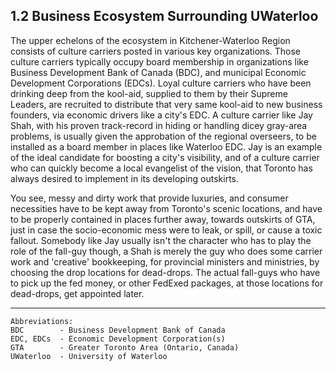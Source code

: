 ## 1.2 Business Ecosystem Surrounding UWaterloo

The upper echelons of the ecosystem in Kitchener-Waterloo Region consists of culture carriers posted in various key organizations. Those culture carriers typically occupy board membership in organizations like Business Development Bank of Canada (BDC), and municipal Economic Development Corporations (EDCs). Loyal culture carriers who have been drinking deep from the kool-aid, supplied to them by their Supreme Leaders, are recruited to distribute that very same kool-aid to new business founders, via economic drivers like a city's EDC. A culture carrier like Jay Shah, with his proven track-record in hiding or handling dicey gray-area problems, is usually given the approbation of the regional overseers, to be installed as a board member in places like Waterloo EDC. Jay is an example of the ideal candidate for boosting a city's visibility, and of a culture carrier who can quickly become a local evangelist of the vision, that Toronto has always desired to implement in its developing outskirts. 

You see, messy and dirty work that provide luxuries, and consumer necessities have to be kept away from Toronto's scenic locations, and have to be properly contained in places further away, towards outskirts of GTA, just in case the socio-economic mess were to leak, or spill, or cause a toxic fallout. Somebody like Jay usually isn't the character who has to play the role of the fall-guy though, a Shah is merely the guy who does some carrier work and 'creative' bookkeeping, for provincial ministers and ministries, by choosing the drop locations for dead-drops. The actual fall-guys who have to pick up the fed money, or other FedExed packages, at those locations for dead-drops, get appointed later.  

---

```
Abbreviations:
BDC        - Business Development Bank of Canada
EDC, EDCs  - Economic Development Corporation(s) 
GTA        - Greater Toronto Area (Ontario, Canada)
UWaterloo  - University of Waterloo

```
